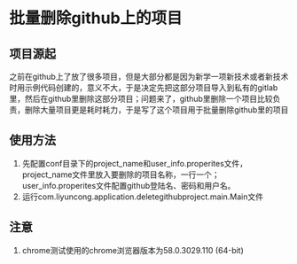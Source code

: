 # 批量删除github上的项目

## 项目源起
之前在github上了放了很多项目，但是大部分都是因为新学一项新技术或者新技术时用示例代码创建的，意义不大，于是决定先把这部分项目导入到私有的gitlab里，然后在github里删除这部分项目；问题来了，github里删除一个项目比较负责，删除大量项目更是耗时耗力，于是写了这个项目用于批量删除github里的项目

## 使用方法
1. 先配置conf目录下的project_name和user_info.properites文件，project_name文件里放入要删除的项目名称，一行一个；user_info.properites文件配置github登陆名、密码和用户名。
2. 运行com.liyuncong.application.deletegithubproject.main.Main文件

## 注意
1. chrome测试使用的chrome浏览器版本为58.0.3029.110 (64-bit)